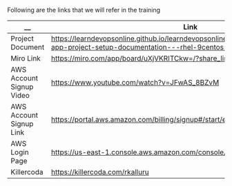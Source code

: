 Following are the links that we will refer in the training 

| __  | Link | Comments |
| ------------- | ------------- | ------------- |
| Project Document|https://learndevopsonline.github.io/learndevopsonline/build/docs/category/expense-app-project-setup-documentation---rhel-9centos-9 | |
| Miro Link | https://miro.com/app/board/uXjVKRITCkw=/?share_link_id=549438704149 | |
| AWS Account Signup Video | https://www.youtube.com/watch?v=JFwAS_8BZvM |  |
| AWS Account Signup Link  | https://portal.aws.amazon.com/billing/signup#/start/email |  |
| AWS Login Page  | https://us-east-1.console.aws.amazon.com/console/home?region=us-east-1 |  |
| Killercoda  | https://killercoda.com/rkalluru |  |

